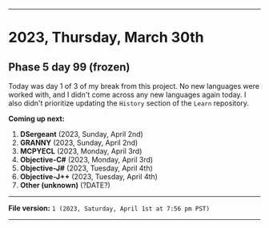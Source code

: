 
***

# 2023, Thursday, March 30th

## Phase 5 day 99 (frozen)

Today was day 1 of 3 of my break from this project. No new languages were worked with, and I didn't come across any new languages again today. I also didn't prioritize updating the `History` section of the `Learn` repository.

**Coming up next:**

1. **DSergeant** (2023, Sunday, April 2nd)
2. **GRANNY** (2023, Sunday, April 2nd)
3. **MCPYECL** (2023, Monday, April 3rd)
4. **Objective-C#** (2023, Monday, April 3rd)
5. **Objective-J#** (2023, Tuesday, April 4th)
6. **Objective-J++** (2023, Tuesday, April 4th)
7. **Other (unknown)** (?DATE?)

<!-- Today wasn't planned to be a development day for new repositories. I am taking a temporary break from it to work on other projects. If I can gather more languages, I might start phase 4 (2022) earlier. <!-- Work is being done to get the [`Learn`](https://github.com/seanpm2001/Learn/) repository back up to date, as I couldn't keep up in the last 3 days of phase 3 of 2022. The current phase finished yesterday (2022, Tuesday, November 29th) new repositories are expected to start being created at an unknown time in 2022 December. !--> 

<!-- This is the end of phase 4 (2022) of the acceleration project for `seanpm2001/Learn`. !-->

***

**File version:** `1 (2023, Saturday, April 1st at 7:56 pm PST)`

***
